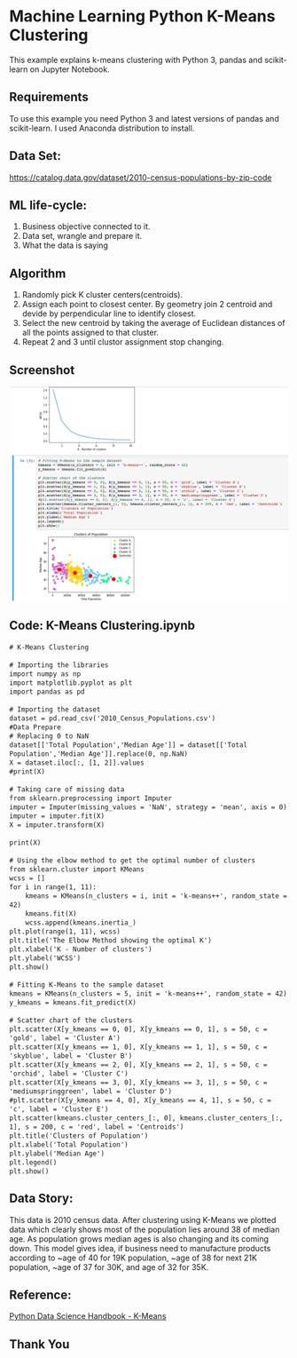 # Machine Learning Python K-Means Clustering

This example explains k-means clustering with Python 3, pandas and scikit-learn on Jupyter Notebook.
## Requirements
To use this example you need Python 3 and latest versions of pandas and scikit-learn. I used Anaconda distribution to install.

## Data Set:
https://catalog.data.gov/dataset/2010-census-populations-by-zip-code

## ML life-cycle:
1.	Business objective connected to it.
2.	Data set, wrangle and prepare it.
3.	What the data is saying

## Algorithm
1.	Randomly pick K cluster centers(centroids). 
2.	Assign each point to closest center. By geometry join 2 centroid and devide by perpendicular line to identify closest.
3.	Select the new centroid by taking the average of Euclidean distances of all the points assigned to that cluster.
4.	Repeat 2 and 3 until clustor assignment stop changing.

## Screenshot</br>
<img src="images/K-Means Clustering 2018-08-25 03-01-14.png">

## Code: K-Means Clustering.ipynb
```
# K-Means Clustering

# Importing the libraries
import numpy as np
import matplotlib.pyplot as plt
import pandas as pd

# Importing the dataset
dataset = pd.read_csv('2010_Census_Populations.csv')
#Data Prepare
# Replacing 0 to NaN
dataset[['Total Population','Median Age']] = dataset[['Total Population','Median Age']].replace(0, np.NaN)
X = dataset.iloc[:, [1, 2]].values
#print(X)

# Taking care of missing data
from sklearn.preprocessing import Imputer
imputer = Imputer(missing_values = 'NaN', strategy = 'mean', axis = 0)
imputer = imputer.fit(X)
X = imputer.transform(X)

print(X)

# Using the elbow method to get the optimal number of clusters
from sklearn.cluster import KMeans
wcss = []
for i in range(1, 11):
    kmeans = KMeans(n_clusters = i, init = 'k-means++', random_state = 42)
    kmeans.fit(X)
    wcss.append(kmeans.inertia_)
plt.plot(range(1, 11), wcss)
plt.title('The Elbow Method showing the optimal K')
plt.xlabel('K - Number of clusters')
plt.ylabel('WCSS')
plt.show()

# Fitting K-Means to the sample dataset
kmeans = KMeans(n_clusters = 5, init = 'k-means++', random_state = 42)
y_kmeans = kmeans.fit_predict(X)

# Scatter chart of the clusters
plt.scatter(X[y_kmeans == 0, 0], X[y_kmeans == 0, 1], s = 50, c = 'gold', label = 'Cluster A')
plt.scatter(X[y_kmeans == 1, 0], X[y_kmeans == 1, 1], s = 50, c = 'skyblue', label = 'Cluster B')
plt.scatter(X[y_kmeans == 2, 0], X[y_kmeans == 2, 1], s = 50, c = 'orchid', label = 'Cluster C')
plt.scatter(X[y_kmeans == 3, 0], X[y_kmeans == 3, 1], s = 50, c = 'mediumspringgreen', label = 'Cluster D')
#plt.scatter(X[y_kmeans == 4, 0], X[y_kmeans == 4, 1], s = 50, c = 'c', label = 'Cluster E')
plt.scatter(kmeans.cluster_centers_[:, 0], kmeans.cluster_centers_[:, 1], s = 200, c = 'red', label = 'Centroids')
plt.title('Clusters of Population')
plt.xlabel('Total Population')
plt.ylabel('Median Age')
plt.legend()
plt.show()
```
## Data Story:
This data is 2010 census data. After clustering using K-Means we plotted data which clearly shows most of the population lies around 38 of median age. As population grows median ages is also changing and its coming down. This model gives idea, if business need to manufacture products according to ~age of 40 for 19K population, ~age of 38 for next 21K population, ~age of 37 for 30K, and age of 32 for 35K.

## Reference:
[Python Data Science Handbook - K-Means](https://colab.research.google.com/github/jakevdp/PythonDataScienceHandbook/blob/master/notebooks/05.11-K-Means.ipynb)

## Thank You


